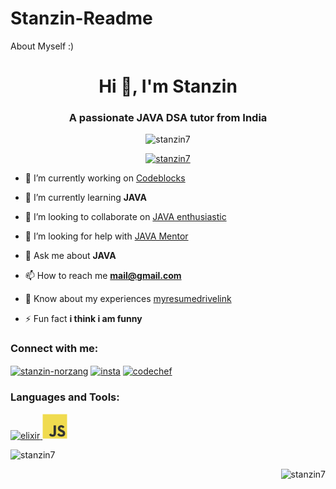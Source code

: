 # Stanzin-Readme

About Myself :)
<h1 align="center">Hi 👋, I'm Stanzin</h1>
<h3 align="center">A passionate JAVA DSA tutor from India</h3>

<p align="center"> <img src="https://komarev.com/ghpvc/?username=stanzin7&label=Profile%20views&color=0e75b6&style=flat" alt="stanzin7" /> </p>

<p align="center"> <a href="https://github.com/ryo-ma/github-profile-trophy"><img src="https://github-profile-trophy.vercel.app/?username=stanzin7" alt="stanzin7" /></a> </p>

- 🔭 I’m currently working on [Codeblocks](linkk)

- 🌱 I’m currently learning **JAVA**

- 👯 I’m looking to collaborate on [JAVA enthusiastic](linkk)

- 🤝 I’m looking for help with [JAVA Mentor](linkk)

- 💬 Ask me about **JAVA**

- 📫 How to reach me **mail@gmail.com**

- 📄 Know about my experiences [myresumedrivelink](myresumedrivelink)

- ⚡ Fun fact **i think i am funny**

<h3 align="left">Connect with me:</h3>
<p align="left">
<a href="https://linkedin.com/in/stanzin-norzang" target="blank"><img align="center" src="https://raw.githubusercontent.com/rahuldkjain/github-profile-readme-generator/master/src/images/icons/Social/linked-in-alt.svg" alt="stanzin-norzang" height="30" width="40" /></a>
<a href="https://instagram.com/insta" target="blank"><img align="center" src="https://raw.githubusercontent.com/rahuldkjain/github-profile-readme-generator/master/src/images/icons/Social/instagram.svg" alt="insta" height="30" width="40" /></a>
<a href="https://www.codechef.com/users/codechef" target="blank"><img align="center" src="https://cdn.jsdelivr.net/npm/simple-icons@3.1.0/icons/codechef.svg" alt="codechef" height="30" width="40" /></a>
</p>

<h3 align="left">Languages and Tools:</h3>
<p align="left"> <a href="https://elixir-lang.org" target="_blank" rel="noreferrer"> <img src="https://www.vectorlogo.zone/logos/elixir-lang/elixir-lang-icon.svg" alt="elixir" width="40" height="40"/> </a> <a href="https://developer.mozilla.org/en-US/docs/Web/JavaScript" target="_blank" rel="noreferrer"> <img src="https://raw.githubusercontent.com/devicons/devicon/master/icons/javascript/javascript-original.svg" alt="javascript" width="40" height="40"/> </a> </p>

<p>&nbsp;<img align="left" src="https://github-readme-stats.vercel.app/api?username=stanzin7&show_icons=true&locale=en" alt="stanzin7" /></p>

<p><img align="right" src="https://github-readme-streak-stats.herokuapp.com/?user=stanzin7&" alt="stanzin7" /></p>
